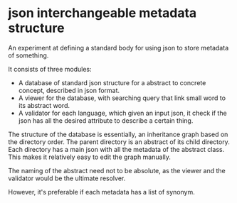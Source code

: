 # json interchangeable metadata structure

An experiment at defining a standard body for using json to store metadata of something.

It consists of three modules:
+ A database of standard json structure for a abstract to concrete concept, described in json format.
+ A viewer for the database, with searching query that link small word to its abstract word.
+ A validator for each language, which given an input json, it check if the json has all the desired attribute to describe a certain thing.

The structure of the database is essentially, an inheritance graph based on the directory order. The parent directory is an abstract of its child directory. Each directory has a main json with all the metadata of the abstract class. This makes it relatively easy to edit the graph manually.

The naming of the abstract need not to be absolute, as the viewer and the validator would be the ultimate resolver.

However, it's preferable if each metadata has a list of synonym.
